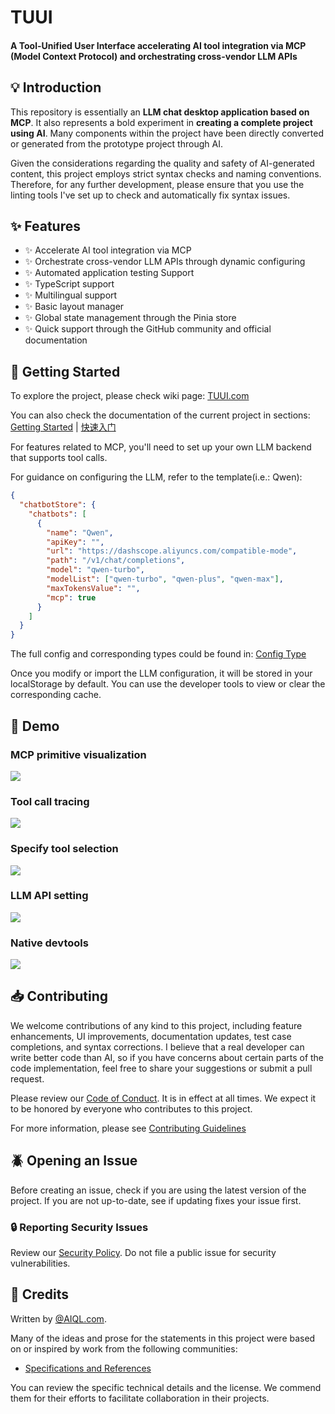 # TUUI

#### A Tool-Unified User Interface accelerating AI tool integration via MCP (Model Context Protocol) and orchestrating cross-vendor LLM APIs

## :bulb: Introduction

This repository is essentially an **LLM chat desktop application based on MCP**. It also represents a bold experiment in **creating a complete project using AI**. Many components within the project have been directly converted or generated from the prototype project through AI.

Given the considerations regarding the quality and safety of AI-generated content, this project employs strict syntax checks and naming conventions. Therefore, for any further development, please ensure that you use the linting tools I've set up to check and automatically fix syntax issues.

## :sparkles: Features

- :sparkles: Accelerate AI tool integration via MCP
- :sparkles: Orchestrate cross-vendor LLM APIs through dynamic configuring
- :sparkles: Automated application testing Support
- :sparkles: TypeScript support
- :sparkles: Multilingual support
- :sparkles: Basic layout manager
- :sparkles: Global state management through the Pinia store
- :sparkles: Quick support through the GitHub community and official documentation

## :book: Getting Started

To explore the project, please check wiki page: [TUUI.com](https://www.tuui.com)

You can also check the documentation of the current project in sections: [Getting Started](docs/src/en/installation-and-build/getting-started.md) | [快速入门](/docs/src/zhHans/installation-and-build/getting-started.md)

For features related to MCP, you'll need to set up your own LLM backend that supports tool calls.

For guidance on configuring the LLM, refer to the template(i.e.: Qwen):

```json
{
  "chatbotStore": {
    "chatbots": [
      {
        "name": "Qwen",
        "apiKey": "",
        "url": "https://dashscope.aliyuncs.com/compatible-mode",
        "path": "/v1/chat/completions",
        "model": "qwen-turbo",
        "modelList": ["qwen-turbo", "qwen-plus", "qwen-max"],
        "maxTokensValue": "",
        "mcp": true
      }
    ]
  }
}
```

The full config and corresponding types could be found in: [Config Type](/src/renderer/types/index.ts)

Once you modify or import the LLM configuration, it will be stored in your localStorage by default. You can use the developer tools to view or clear the corresponding cache.

## :lipstick: Demo

### MCP primitive visualization
![](https://gcore.jsdelivr.net/gh/AI-QL/.github/public/tuui/1.png)

### Tool call tracing
![](https://gcore.jsdelivr.net/gh/AI-QL/.github/public/tuui/2.png)

### Specify tool selection
![](https://gcore.jsdelivr.net/gh/AI-QL/.github/public/tuui/3.png)

### LLM API setting
![](https://gcore.jsdelivr.net/gh/AI-QL/.github/public/tuui/4.png)

### Native devtools
![](https://gcore.jsdelivr.net/gh/AI-QL/.github/public/tuui/5.png)

## :inbox_tray: Contributing

We welcome contributions of any kind to this project, including feature enhancements, UI improvements, documentation updates, test case completions, and syntax corrections. I believe that a real developer can write better code than AI, so if you have concerns about certain parts of the code implementation, feel free to share your suggestions or submit a pull request.

Please review our [Code of Conduct](CODE_OF_CONDUCT.md). It is in effect at all times. We expect it to be honored by everyone who contributes to this project.

For more information, please see [Contributing Guidelines](CONTRIBUTING.md)

## :beetle: Opening an Issue

Before creating an issue, check if you are using the latest version of the project. If you are not up-to-date, see if updating fixes your issue first.

### :lock: Reporting Security Issues

Review our [Security Policy](SECURITY.md). Do not file a public issue for security vulnerabilities.

## :pray: Credits

Written by [@AIQL.com](https://github.com/AI-QL).

Many of the ideas and prose for the statements in this project were based on or inspired by work from the following communities:

- [Specifications and References](https://www.tuui.com/project-structures/specification-references)

You can review the specific technical details and the license. We commend them for their efforts to facilitate collaboration in their projects.

